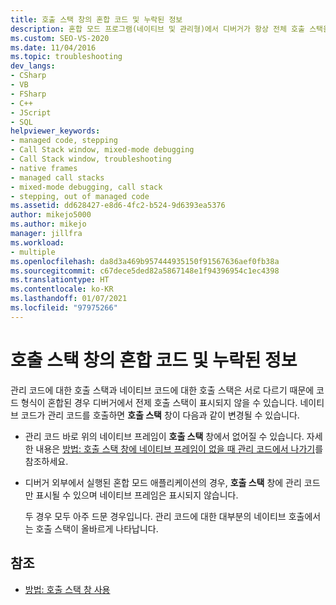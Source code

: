 ```yaml
---
title: 호출 스택 창의 혼합 코드 및 누락된 정보
description: 혼합 모드 프로그램(네이티브 및 관리형)에서 디버거가 항상 전체 호출 스택을 표시할 수는 없습니다. 네이티브 코드가 관리 코드를 호출할 때 가능한 불일치를 알아봅니다.
ms.custom: SEO-VS-2020
ms.date: 11/04/2016
ms.topic: troubleshooting
dev_langs:
- CSharp
- VB
- FSharp
- C++
- JScript
- SQL
helpviewer_keywords:
- managed code, stepping
- Call Stack window, mixed-mode debugging
- Call Stack window, troubleshooting
- native frames
- managed call stacks
- mixed-mode debugging, call stack
- stepping, out of managed code
ms.assetid: dd628427-e8d6-4fc2-b524-9d6393ea5376
author: mikejo5000
ms.author: mikejo
manager: jillfra
ms.workload:
- multiple
ms.openlocfilehash: da8d3a469b957444935150f91567636aef0fb38a
ms.sourcegitcommit: c67dece5ded82a5867148e1f94396954c1ec4398
ms.translationtype: HT
ms.contentlocale: ko-KR
ms.lasthandoff: 01/07/2021
ms.locfileid: "97975266"
---
```

# <a name="mixed-code-and-missing-information-in-the-call-stack-window"></a>호출 스택 창의 혼합 코드 및 누락된 정보
관리 코드에 대한 호출 스택과 네이티브 코드에 대한 호출 스택은 서로 다르기 때문에 코드 형식이 혼합된 경우 디버거에서 전제 호출 스택이 표시되지 않을 수 있습니다. 네이티브 코드가 관리 코드를 호출하면 **호출 스택** 창이 다음과 같이 변경될 수 있습니다.

- 관리 코드 바로 위의 네이티브 프레임이 **호출 스택** 창에서 없어질 수 있습니다. 자세한 내용은 [방법: 호출 스택 창에 네이티브 프레임이 없을 때 관리 코드에서 나가기](how-to-use-the-call-stack-window.md)를 참조하세요.

- 디버거 외부에서 실행된 혼합 모드 애플리케이션의 경우, **호출 스택** 창에 관리 코드만 표시될 수 있으며 네이티브 프레임은 표시되지 않습니다.

  두 경우 모두 아주 드문 경우입니다. 관리 코드에 대한 대부분의 네이티브 호출에서는 호출 스택이 올바르게 나타납니다.

## <a name="see-also"></a>참조
- [방법: 호출 스택 창 사용](../debugger/how-to-use-the-call-stack-window.md)